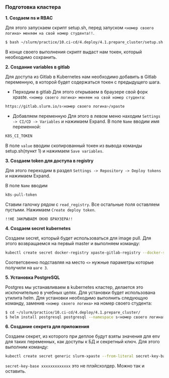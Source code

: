 ### Подготовка кластера

**1. Создаем ns и RBAC**

Для этого запускаем скрипт setup.sh, перед запуском `<номер своего логина> меняем на свой номер студента!!`. 
```bash
$ bash ~/slurm/practice/10.ci-cd/4.deploy/4.1.prepare_cluster/setup.sh s<номер своего логина>-xpaste production
```
В конце своего выполнения скрипт выдаст нам токен, который необходимо сохранить.

**2. Создание variables в gitlab**

Для доступа из Gitlab в Kubernetes нам необходимо добавить в Gitlab переменную, в которой будет содержаться токен с предыдущего шага.

* Перходим в gitlab 
Для этого открываем в браузере свой форк xpaste. `<номер своего логина> меняем на свой номер студента`:
```bash
https://gitlab.slurm.io/s<номер своего логина>/xpaste
```
* Добавляем переменную
Для этого в левом меню находим `Settings -> CI/CD -> Variables` и нажимаем Expand. В поле `Name` вводим имя переменной:
```bash
K8S_CI_TOKEN
```
В поле `value` вводим скопированный токен из вывода команды setup.sh(пункт 1) и нажимаем `Save variables`.

**3. Создаем token для доступа в registry**

Для этого переходим в раздел `Settings -> Repository -> Deploy tokens` и нажимаем Expand.

В поле `Name` вводим
```bash
k8s-pull-token
```
Cтавим галочку рядом с `read_registry`. Все остальные поля оставляем пустыми. Нажимаем `Create deploy token`.

```!!НЕ ЗАКРЫВАЕМ ОКНО БРАУЗЕРА!!```

**4. Создаем secret kubernetes**

Создаем secret, который будет использоваться для image pull. Для этого возвращаемся на первый master и выполняем команду:
```bash
kubectl create secret docker-registry xpaste-gitlab-registry --docker-server registry.slurm.io --docker-email 'student@slurm.io' --docker-username '<первая строчка из окна создания токена в gitlab>' --docker-password '<вторая строчка из окна создания токена в gitlab>' --namespace s<номер своего логина>-xpaste-production
```
Соответсвенно подставляя на место `<>` нужные параметры которые получили на `шаге 3`.

**5. Установка PostgreSQL**

Postgres мы устанавливаем в kubernetes кластер, делается это исключительно в учебных целях. Для установки будет использована утилита helm. Для установки необходимо выполнить следующую команду, заменив `<номер своего логина>` на номер своего студента:
```bash
$ cd ~/slurm/practice/10.ci-cd/4.deploy/4.1.prepare_cluster/
$ helm install postgresql postgresql --namespace s<номер своего логина>-xpaste-production --atomic --timeout 120s
```

**6. Создание секрета для приложения**

Создаем секрет, из которого при деплое будут взяты значения для env для таких переменных, как доступы к БД и секретный ключ. Для этого выполним команду:
```bash
kubectl create secret generic slurm-xpaste --from-literal secret-key-base=xxxxxxxxxxxxxxxxxxxxxxxxx --from-literal db-user=postgres --from-literal db-password=postgres --namespace s<номер своего логина>-xpaste-production
```

`secret-key-base xxxxxxxxxxxxx` это не плэйсхолдер. Можно так и оставить.
